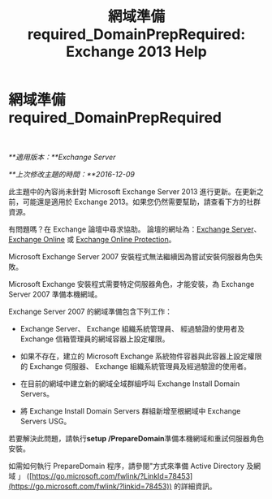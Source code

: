 ﻿---
title: '網域準備 required_DomainPrepRequired: Exchange 2013 Help'
TOCTitle: 網域準備 required_DomainPrepRequired
ms:assetid: f6feae6f-7404-4b1f-887f-ed63c26a6bcd
ms:mtpsurl: https://technet.microsoft.com/zh-tw/library/ms.exch.setupreadiness.domainpreprequired(v=EXCHG.150)
ms:contentKeyID: 50474609
ms.date: 05/21/2018
mtps_version: v=EXCHG.150
ms.translationtype: MT
---

# 網域準備 required\_DomainPrepRequired

 

_**適用版本：**Exchange Server_

_**上次修改主題的時間：**2016-12-09_

此主題中的內容尚未針對 Microsoft Exchange Server 2013 進行更新。在更新之前，可能還是適用於 Exchange 2013。如果您仍然需要幫助，請查看下方的社群資源。

有問題嗎？在 Exchange 論壇中尋求協助。 論壇的網址為：[Exchange Server](https://go.microsoft.com/fwlink/p/?linkid=60612)、 [Exchange Online](https://go.microsoft.com/fwlink/p/?linkid=267542) 或 [Exchange Online Protection](https://go.microsoft.com/fwlink/p/?linkid=285351)。

Microsoft Exchange Server 2007 安裝程式無法繼續因為嘗試安裝伺服器角色失敗。

Microsoft Exchange 安裝程式需要特定伺服器角色，才能安裝，為 Exchange Server 2007 準備本機網域。

Exchange Server 2007 的網域準備包含下列工作：

  - Exchange Server、 Exchange 組織系統管理員、 經過驗證的使用者及 Exchange 信箱管理員的網域容器上設定權限。

  - 如果不存在，建立的 Microsoft Exchange 系統物件容器與此容器上設定權限的 Exchange 伺服器、 Exchange 組織系統管理員及經過驗證的使用者。

  - 在目前的網域中建立新的網域全域群組呼叫 Exchange Install Domain Servers。

  - 將 Exchange Install Domain Servers 群組新增至根網域中 Exchange Servers USG。

若要解決此問題，請執行**setup /PrepareDomain**準備本機網域和重試伺服器角色安裝。

如需如何執行 PrepareDomain 程序，請參閱"方式來準備 Active Directory 及網域 」 ([https://go.microsoft.com/fwlink/?LinkId=78453](https://go.microsoft.com/fwlink/?linkid=78453)) 的詳細資訊。


